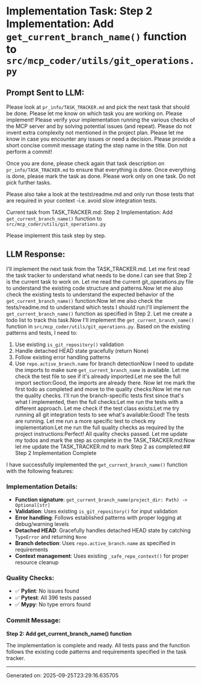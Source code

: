 # Implementation Task: Step 2 Implementation: Add `get_current_branch_name()` function to `src/mcp_coder/utils/git_operations.py`

## Prompt Sent to LLM:
Please look at `pr_info/TASK_TRACKER.md` and pick the next task that should be done.
Please let me know on which task you are working on.
Please implement!
Please verify your implementation running the various checks of the MCP server and by solving potential issues (and repeat).
Please do not invent extra complexity not mentioned in the project plan.
Please let me know in case you encounter any issues or need a decision.
Please provide a short concise commit message stating the step name in the title. Don not perform a commit!

Once you are done, please check again that task description on `pr_info/TASK_TRACKER.md` to ensure that everything is done.
Once everything is done, please mark the task as done.
Please work only on one task. Do not pick further tasks.

Please also take a look at the tests\readme.md and only run those tests that are required in your context -i.e. avoid slow integration tests.

Current task from TASK_TRACKER.md: Step 2 Implementation: Add `get_current_branch_name()` function to `src/mcp_coder/utils/git_operations.py`

Please implement this task step by step.

## LLM Response:
I'll implement the next task from the TASK_TRACKER.md. Let me first read the task tracker to understand what needs to be done.I can see that Step 2 is the current task to work on. Let me read the current git_operations.py file to understand the existing code structure and patterns.Now let me also check the existing tests to understand the expected behavior of the `get_current_branch_name()` function:Now let me also check the tests/readme.md to understand which tests I should run:I'll implement the `get_current_branch_name()` function as specified in Step 2. Let me create a todo list to track this task.Now I'll implement the `get_current_branch_name()` function in `src/mcp_coder/utils/git_operations.py`. Based on the existing patterns and tests, I need to:

1. Use existing `is_git_repository()` validation
2. Handle detached HEAD state gracefully (return None)
3. Follow existing error handling patterns 
4. Use `repo.active_branch.name` for branch detectionNow I need to update the imports to make sure `get_current_branch_name` is available. Let me check the test file to see if it's already imported:Let me see the full import section:Good, the imports are already there. Now let me mark the first todo as completed and move to the quality checks:Now let me run the quality checks. I'll run the branch-specific tests first since that's what I implemented, then the full checks:Let me run the tests with a different approach. Let me check if the test class exists:Let me try running all git integration tests to see what's available:Good! The tests are running. Let me run a more specific test to check my implementation:Let me run the full quality checks as required by the project instructions:Perfect! All quality checks passed. Let me update my todos and mark the step as complete in the TASK_TRACKER.md:Now let me update the TASK_TRACKER.md to mark Step 2 as completed:## Step 2 Implementation Complete

I have successfully implemented the `get_current_branch_name()` function with the following features:

### Implementation Details:
- **Function signature**: `get_current_branch_name(project_dir: Path) -> Optional[str]`
- **Validation**: Uses existing `is_git_repository()` for input validation
- **Error handling**: Follows established patterns with proper logging at debug/warning levels
- **Detached HEAD**: Gracefully handles detached HEAD state by catching `TypeError` and returning `None`
- **Branch detection**: Uses `repo.active_branch.name` as specified in requirements
- **Context management**: Uses existing `_safe_repo_context()` for proper resource cleanup

### Quality Checks:
- ✅ **Pylint**: No issues found
- ✅ **Pytest**: All 396 tests passed  
- ✅ **Mypy**: No type errors found

### Commit Message:
**Step 2: Add get_current_branch_name() function**

The implementation is complete and ready. All tests pass and the function follows the existing code patterns and requirements specified in the task tracker.

---
Generated on: 2025-09-25T23:29:16.635705
